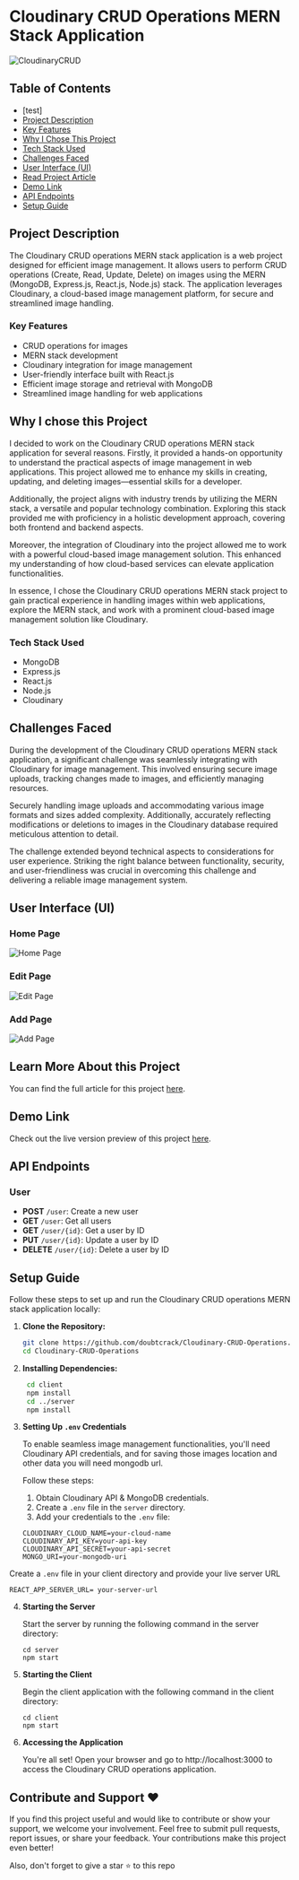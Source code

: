 # Cloudinary CRUD Operations MERN Stack Application

![CloudinaryCRUD](https://blogger.googleusercontent.com/img/a/AVvXsEjxAV4b4O51XK-glRlRGRyOl6ctrfN_Ch0JCQHN05kxSTgvdRo7Q98y8SzMnuvROuQEj1w10HZTemiUZpbLw6bfy6fctqOBBJa83RfDzKruLRn234FqlZJxW5FMJixVuwIgVH9tbD2uro31T2FvP7zkcXjHYR29ZfZY3G1YoYLRZ8Pv0ycADkX7-AyKGKlZ=w1200-h1200)

## Table of Contents
- [test]
- [Project Description](#dproject-description)
- [Key Features](#key-features)
- [Why I Chose This Project](#why-i-chose-this-project)
- [Tech Stack Used](#tech-stack-used)
- [Challenges Faced](#challenges-faced)
- [User Interface (UI)](#user-interface-ui)
- [Read Project Article](#learn-more-about-this-project)
- [Demo Link](#demo-link)
- [API Endpoints](#api-endpoints)
- [Setup Guide](#setup-guide)

## Project Description

The Cloudinary CRUD operations MERN stack application is a web project designed for efficient image management. It allows users to perform CRUD operations (Create, Read, Update, Delete) on images using the MERN (MongoDB, Express.js, React.js, Node.js) stack. The application leverages Cloudinary, a cloud-based image management platform, for secure and streamlined image handling.

### Key Features

- CRUD operations for images
- MERN stack development
- Cloudinary integration for image management
- User-friendly interface built with React.js
- Efficient image storage and retrieval with MongoDB
- Streamlined image handling for web applications

## Why I chose this Project

I decided to work on the Cloudinary CRUD operations MERN stack application for several reasons. Firstly, it provided a hands-on opportunity to understand the practical aspects of image management in web applications. This project allowed me to enhance my skills in creating, updating, and deleting images—essential skills for a developer.

Additionally, the project aligns with industry trends by utilizing the MERN stack, a versatile and popular technology combination. Exploring this stack provided me with proficiency in a holistic development approach, covering both frontend and backend aspects.

Moreover, the integration of Cloudinary into the project allowed me to work with a powerful cloud-based image management solution. This enhanced my understanding of how cloud-based services can elevate application functionalities.

In essence, I chose the Cloudinary CRUD operations MERN stack project to gain practical experience in handling images within web applications, explore the MERN stack, and work with a prominent cloud-based image management solution like Cloudinary.

### Tech Stack Used

- MongoDB
- Express.js
- React.js
- Node.js
- Cloudinary

## Challenges Faced

During the development of the Cloudinary CRUD operations MERN stack application, a significant challenge was seamlessly integrating with Cloudinary for image management. This involved ensuring secure image uploads, tracking changes made to images, and efficiently managing resources.

Securely handling image uploads and accommodating various image formats and sizes added complexity. Additionally, accurately reflecting modifications or deletions to images in the Cloudinary database required meticulous attention to detail.

The challenge extended beyond technical aspects to considerations for user experience. Striking the right balance between functionality, security, and user-friendliness was crucial in overcoming this challenge and delivering a reliable image management system.

## User Interface (UI)

### Home Page

![Home Page](https://blogger.googleusercontent.com/img/a/AVvXsEjmV5wckWNomIlEey_amKZCenczQDREj8NWhQfX0xesSMS7uQ4mfWOTY9RJwDBX7eZHEbWWpSSynIlMrbxdLzmKvuE0Gi5r2asaSKuutKhzzJcZyfEOKB1fV8ZvnHu70L7Wflhs0KWfzCGiFba7wTB-wfxssCW4Iz25rdvVM-SKq5cisdxDBmCz5pH6yhTp=w1200-h1200)

### Edit Page

![Edit Page](https://blogger.googleusercontent.com/img/a/AVvXsEjPPUL7P5rCEdfoS4RVoTj_cFP7iQlJID3hLh8OlDEW9qBudsxcS3JWbmZpgTjME_P9fJPXeiA3ZCWfDnE_yaN8_n5ZNwu3OOrl7kXHomFQdGWo6ZPac8bS33buMDnxmJYeBC5WwaxndnG3JsXrbCtvs-olKDu-bEmhAFnRv3PnnBfBRP7zaBN135a9QA1m=w1200-h1200)

### Add Page

![Add Page](https://blogger.googleusercontent.com/img/a/AVvXsEiFc38V5xdnro0qIeYC__Upajj0f4A1-morNKmzFDdIOZBlmg1Ipu_yTkWioo9Zzj292ZmWl4WWf3y1sQCQPBqw8TNwQwT3amuN1VXdWMdwtDG24lYvXIL2rK7jXV5Yi3SCnKs_dztrwJr0ozswpN_T-Dn8bfDMIMZ2wXb6fxhkABWiWOg-57NQ8PSrRheW=w1200-h1200)

## Learn More About this Project

You can find the full article for this project [here](https://tksuryavanshi.blogspot.com/2023/10/cloudinary-crud-operations-mern-stack.html).

## Demo Link

Check out the live version preview of this project [here](https://cloudinary-crud-operations.vercel.app/).

## API Endpoints

### User

- **POST** `/user`: Create a new user
- **GET** `/user`: Get all users
- **GET** `/user/{id}`: Get a user by ID
- **PUT** `/user/{id}`: Update a user by ID
- **DELETE** `/user/{id}`: Delete a user by ID

## Setup Guide

Follow these steps to set up and run the Cloudinary CRUD operations MERN stack application locally:

1. **Clone the Repository:**

   ```bash
   git clone https://github.com/doubtcrack/Cloudinary-CRUD-Operations.git
   cd Cloudinary-CRUD-Operations

   ```

2. **Installing Dependencies:**
   ```bash
    cd client
    npm install
    cd ../server
    npm install
   ```
3. **Setting Up `.env` Credentials**

   To enable seamless image management functionalities, you'll need Cloudinary API credentials, and for saving those images location and other data you will need mongodb url.

   Follow these steps:

   1. Obtain Cloudinary API & MongoDB credentials.
   2. Create a `.env` file in the `server` directory.
   3. Add your credentials to the `.env` file:

   ```env
   CLOUDINARY_CLOUD_NAME=your-cloud-name
   CLOUDINARY_API_KEY=your-api-key
   CLOUDINARY_API_SECRET=your-api-secret
   MONGO_URI=your-mongodb-uri
   ```

Create a `.env` file in your client directory and provide your live server URL

    REACT_APP_SERVER_URL= your-server-url

4. **Starting the Server**

   Start the server by running the following command in the server directory:

   ```
   cd server
   npm start
   ```

5. **Starting the Client**

   Begin the client application with the following command in the client directory:

   ```
   cd client
   npm start
   ```

6. **Accessing the Application**

   You're all set! Open your browser and go to http://localhost:3000 to access the Cloudinary CRUD operations application.

## Contribute and Support ❤️

If you find this project useful and would like to contribute or show your support, we welcome your involvement. Feel free to submit pull requests, report issues, or share your feedback. Your contributions make this project even better!

Also, don't forget to give a star ⭐ to this repo